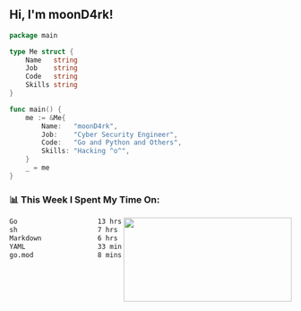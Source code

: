 <h2> Hi, I'm moonD4rk!</h2>

```go
package main

type Me struct {
	Name   string
	Job    string
	Code   string
	Skills string
}

func main() {
	me := &Me{
		Name:   "moonD4rk",
		Job:    "Cyber Security Engineer",
		Code:   "Go and Python and Others",
		Skills: "Hacking ^o^",
	}
	_ = me
}
```

<h3>📊 This Week I Spent My Time On:</h3>
<img align='right' src="https://github-readme-stats.vercel.app/api?username=moond4rk&show_icons=true&theme=radical", width="300" height="150">

<!--START_SECTION:waka-->

```txt
Go                    13 hrs 19 mins  ████████████░░░░░░░░░░░░░   48.44 %
sh                    7 hrs 17 mins   ██████▓░░░░░░░░░░░░░░░░░░   26.52 %
Markdown              6 hrs 8 mins    █████▓░░░░░░░░░░░░░░░░░░░   22.31 %
YAML                  33 mins         ▓░░░░░░░░░░░░░░░░░░░░░░░░   02.05 %
go.mod                8 mins          ░░░░░░░░░░░░░░░░░░░░░░░░░   00.49 %
```

<!--END_SECTION:waka-->


